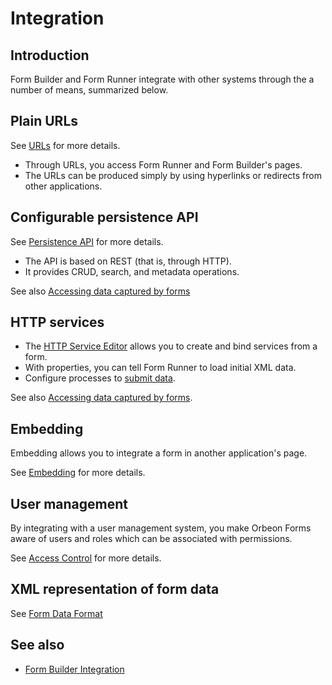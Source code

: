 # Integration

<!-- toc -->

## Introduction

Form Builder and Form Runner integrate with other systems through the a number of means, summarized below.

## Plain URLs

See [URLs](../link-embed/linking.md) for more details.

- Through URLs, you access Form Runner and Form Builder's pages.
- The URLs can be produced simply by using hyperlinks or redirects from other applications.

## Configurable persistence API

See [Persistence API](../api/persistence/README.md) for more details.

- The API is based on REST (that is, through HTTP).
- It provides CRUD, search, and metadata operations.

See also [Accessing data captured by forms](accessing-data.md)

## HTTP services

- The [HTTP Service Editor](../../form-builder/http-services.md) allows you to create and bind services from a form.
- With properties, you can tell Form Runner to load initial XML data.
- Configure processes to [submit data](../advanced/buttons-and-processes/actions-form-runner.md#send).

See also [Accessing data captured by forms](accessing-data.md).

## Embedding

Embedding allows you to integrate a form in another application's page.

See [Embedding](../link-embed/README.md) for more details.

## User management

By integrating with a user management system, you make Orbeon Forms aware of users and roles which can be associated with permissions.

See [Access Control](../access-control/README.md) for more details.

## XML representation of form data

See [Form Data Format](../data-format/form-data.md)

## See also

- [Form Builder Integration](../../form-builder/integration.md)
